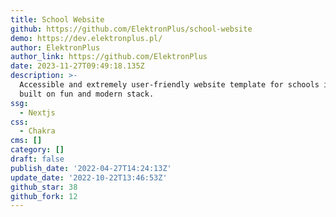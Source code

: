 ```yaml
---
title: School Website
github: https://github.com/ElektronPlus/school-website
demo: https://dev.elektronplus.pl/
author: ElektronPlus
author_link: https://github.com/ElektronPlus
date: 2023-11-27T09:49:18.135Z
description: >-
  Accessible and extremely user-friendly website template for schools in Poland,
  built on fun and modern stack.
ssg:
  - Nextjs
css:
  - Chakra
cms: []
category: []
draft: false
publish_date: '2022-04-27T14:24:13Z'
update_date: '2022-10-22T13:46:53Z'
github_star: 38
github_fork: 12
---
```

